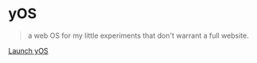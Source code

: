 # yOS
> a web OS for my little experiments that don't warrant a full website.

[Launch yOS](https://yos.vercel.app)

